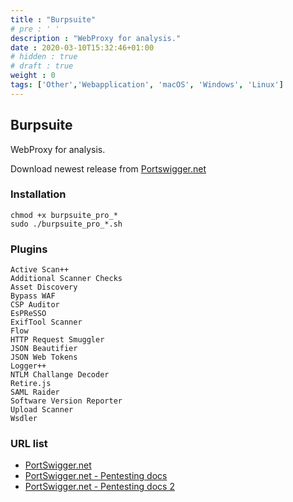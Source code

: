 ```yaml
---
title : "Burpsuite"
# pre : ' '
description : "WebProxy for analysis."
date : 2020-03-10T15:32:46+01:00
# hidden : true
# draft : true
weight : 0
tags: ['Other','Webapplication', 'macOS', 'Windows', 'Linux']
---
```


## Burpsuite

WebProxy for analysis.

Download newest release from [Portswigger.net](https://portswigger.net/burp/releases)

### Installation

```plain
chmod +x burpsuite_pro_*
sudo ./burpsuite_pro_*.sh
```

### Plugins

```plain
Active Scan++
Additional Scanner Checks
Asset Discovery
Bypass WAF
CSP Auditor
EsPReSSO
ExifTool Scanner
Flow
HTTP Request Smuggler
JSON Beautifier
JSON Web Tokens
Logger++
NTLM Challange Decoder
Retire.js
SAML Raider
Software Version Reporter
Upload Scanner
Wsdler
```

### URL list

* [PortSwigger.net](https://portswigger.net/)
* [PortSwigger.net - Pentesting docs](https://portswigger.net/testers/penetration-testing-tools)
* [PortSwigger.net - Pentesting docs 2](https://portswigger.net/burp/documentation/desktop/penetration-testing)
